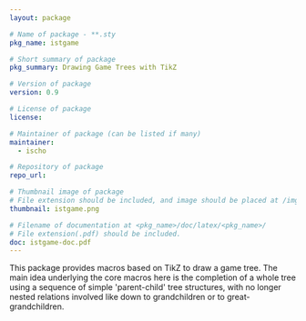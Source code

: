 ```yaml
---
layout: package

# Name of package - **.sty
pkg_name: istgame

# Short summary of package
pkg_summary: Drawing Game Trees with TikZ

# Version of package
version: 0.9

# License of package
license: 

# Maintainer of package (can be listed if many)
maintainer: 
  - ischo

# Repository of package
repo_url: 

# Thumbnail image of package
# File extension should be included, and image should be placed at /img/pkg.
thumbnail: istgame.png

# Filename of documentation at <pkg_name>/doc/latex/<pkg_name>/
# File extension(.pdf) should be included.
doc: istgame-doc.pdf
---
```


This package provides macros based on TikZ to draw a game tree. The main idea underlying the core macros here is the completion of a whole tree using a sequence of simple 'parent-child' tree structures, with no longer nested relations involved like down to grandchildren or to great-grandchildren.
